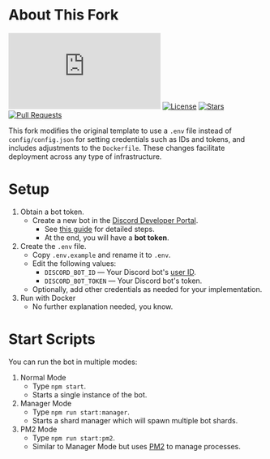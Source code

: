 # About This Fork

[![discord.js](https://img.shields.io/github/package-json/dependency-version/Efo-YU/Discord-Bot-TypeScript-Template-With-Dotenv/discord.js)](https://discord.js.org/)
[![License](https://img.shields.io/badge/license-MIT-blue)](https://opensource.org/licenses/MIT)
[![Stars](https://img.shields.io/github/stars/Efo-YU/Discord-Bot-TypeScript-Template-With-Dotenv.svg)](https://github.com/Efo-YU/Discord-Bot-TypeScript-Template-With-Dotenv/stargazers)
[![Pull Requests](https://img.shields.io/badge/Pull%20Requests-Welcome!-brightgreen)](https://github.com/Efo-YU/Discord-Bot-TypeScript-Template-With-Dotenv/pulls)

This fork modifies the original template to use a `.env` file instead of `config/config.json` for setting credentials such as IDs and tokens, and includes adjustments to the `Dockerfile`. These changes facilitate deployment across any type of infrastructure.

# Setup

1. Obtain a bot token.
    - Create a new bot in the [Discord Developer Portal](https://discord.com/developers/applications/).
        - See [this guide](https://www.writebots.com/discord-bot-token/) for detailed steps.
        - At the end, you will have a **bot token**.
2. Create the `.env` file.
    - Copy `.env.example` and rename it to `.env`.
    - Edit the following values:
        - `DISCORD_BOT_ID` — Your Discord bot's [user ID](https://techswift.org/2020/04/22/how-to-find-your-user-id-on-discord/).
        - `DISCORD_BOT_TOKEN` — Your Discord bot's token.
    - Optionally, add other credentials as needed for your implementation.
3. Run with Docker
    - No further explanation needed, you know.

# Start Scripts

You can run the bot in multiple modes:

1. Normal Mode
    - Type `npm start`.
    - Starts a single instance of the bot.
2. Manager Mode
    - Type `npm run start:manager`.
    - Starts a shard manager which will spawn multiple bot shards.
3. PM2 Mode
    - Type `npm run start:pm2`.
    - Similar to Manager Mode but uses [PM2](https://pm2.keymetrics.io/) to manage processes.
